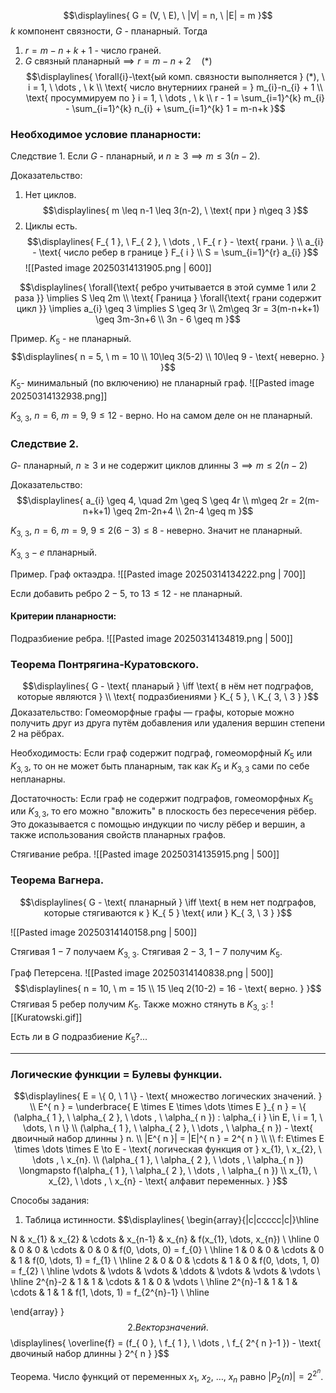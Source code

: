 $$\displaylines{
G = (V, \  E), \  |V| = n, \   |E| = m
}$$
${\displaystyle k}$ компонент связности, ${\displaystyle G}$ - планарный.
Тогда 
1) ${\displaystyle r = m-n+k+1}$ - число граней.
2) ${\displaystyle G}$ связный планарный${\displaystyle \implies r = m - n + 2 \quad (*)}$
$$\displaylines{
\forall{i}-\text{ый комп. связности выполняется } (*), \  i = 1, \  \dots , \  k \\
\text{ число внутерниих граней =  } m_{i}-n_{i} + 1 \\
\text{ просуммируем по } i = 1, \  \dots , \  k \\
r - 1 = \sum_{i=1}^{k} m_{i} - \sum_{i=1}^{k} n_{i} + \sum_{i=1}^{k} 1 = m-n+k
}$$

### Необходимое условие планарности:
Следствие 1. Если ${\displaystyle G}$ - планарный, и ${\displaystyle n \geq 3 \implies m \leq 3(n-2)}$.

Доказательство:
1. Нет циклов.
$$\displaylines{
m \leq n-1 \leq 3(n-2), \  \text{ при } n\geq 3
}$$
2. Циклы есть.
$$\displaylines{
F_{ 1 }, \  F_{ 2 }, \  \dots , \  F_{ r } - \text{ грани. } \\
a_{i} - \text{ число ребер в границе } F_{ i } \\
S = \sum_{i=1}^{r}  a_{i} 
}$$
![[Pasted image 20250314131905.png | 600]]

$$\displaylines{
\forall{\text{ ребро учитывается в этой сумме 1 или 2 раза }}  \implies  S \leq 2m \\
\text{ Граница } \forall{\text{ грани содержит цикл }} \implies  a_{i} \geq 3 \implies  S \geq 3r \\
2m\geq 3r = 3(m-n+k+1) \geq 3m-3n+6 \\
3n - 6 \geq m
}$$

Пример. ${\displaystyle K_{ 5 }}$ - не планарный.
$$\displaylines{
n = 5, \  m = 10 \\
10\leq 3(5-2) \\
10\leq 9 - \text{ неверно. }
}$$
${\displaystyle K_{ 5 }}$- минимальный (по включению) не планарный граф.
![[Pasted image 20250314132938.png]]

${\displaystyle K_{ 3, \ 3 }, \ n = 6, \ m = 9, \ 9 \leq12 }$ - верно. Но на самом деле он не планарный.

### Следствие 2.
${\displaystyle G}$- планарный, ${\displaystyle n\geq3}$ и не содержит циклов длинны ${\displaystyle 3 \implies m \leq 2(n-2)}$

Доказательство:
$$\displaylines{
a_{i} \geq 4, \quad 2m \geq  S \geq  4r \\
m\geq  2r = 2(m-n+k+1) \geq  2m-2n+4 \\
2n-4 \geq m
}$$

${\displaystyle K_{ 3, \ 3 }, \ n = 6, \ m = 9, \ 9\leq 2(6-3) \leq8 }$ - неверно. Значит не планарный.

${\displaystyle K_{ 3, \ 3 } - e}$ планарный.

Пример. Граф октаэдра.
![[Pasted image 20250314134222.png | 700]]

Если добавить ребро ${\displaystyle 2-5}$, то ${\displaystyle 13 \leq 12}$ - не планарный.

#### Критерии планарности:
Подразбиение ребра.
![[Pasted image 20250314134819.png | 500]]

### Теорема Понтрягина-Куратовского.
$$\displaylines{
G - \text{ планарый } \iff \text{ в нём нет подграфов, которые являются } \\
\text{ подразбиениями } K_{ 5 }, \  K_{ 3, \  3 }
}$$
Доказательство:
Гомеоморфные графы — графы, которые можно получить друг из друга путём добавления или удаления вершин степени 2 на рёбрах.

Необходимость:
Если граф содержит подграф, гомеоморфный $K_5$ или $K_{3,3}$, то он не может быть планарным, так как $K_5$ и $K_{3,3}$ сами по себе непланарны.

Достаточность:
Если граф не содержит подграфов, гомеоморфных $K_5$ или $K_{3,3}$, то его можно "вложить" в плоскость без пересечения рёбер. Это доказывается с помощью индукции по числу рёбер и вершин, а также использования свойств планарных графов.

Стягивание ребра.
![[Pasted image 20250314135915.png | 500]]

### Теорема Вагнера.
$$\displaylines{
G - \text{ планарный } \iff \text{ в нем нет подграфов, которые стягиваются к } K_{ 5 } \text{ или } K_{ 3, \  3 }
}$$

![[Pasted image 20250314140158.png | 500]]

Стягивая ${\displaystyle 1-7}$ получаем ${\displaystyle K_{ 3, \ 3 }}$. Стягивая ${\displaystyle 2-3, \ 1-7}$ получим ${\displaystyle K_{ 5 }}$.

Граф Петерсена.
![[Pasted image 20250314140838.png | 500]]
$$\displaylines{
n = 10, \   m = 15 \\
15 \leq 2(10-2) = 16 - \text{ верно. }
}$$
Стягивая 5 ребер получим ${\displaystyle K_{ 5 }}$.
Также можно стянуть в ${\displaystyle K_{ 3, \ 3 }}$:
![[Kuratowski.gif]]

Есть ли в ${\displaystyle G}$ подразбиение ${\displaystyle K_{ 5 }}$?...

---
### Логические функции = Булевы функции.
$$\displaylines{
E = \{ 0, \  1 \} - \text{ множество логических значений. } \\
E^{ n } = \underbrace{ E \times E \times  \dots \times E }_{ n } = \{ (\alpha_{ 1 }, \  \alpha_{ 2 }, \ \dots , \  \alpha_{ n }) : \alpha_{ i } \in  E, \  i = 1, \ \dots, \   n \} \\
(\alpha_{ 1 }, \  \alpha_{ 2 }, \  \dots , \  \alpha_{ n }) - \text{ двоичный набор длинны } n. \\
|E^{ n }| = |E|^{ n } = 2^{ n } \\ \\
f: E\times E \times \dots \times E \to  E - \text{ логическая функция от } x_{1}, \  x_{2}, \  \dots , \  x_{n}. \\
(\alpha_{ 1 }, \  \alpha_{ 2 }, \  \dots , \  \alpha_{ n }) \longmapsto f(\alpha_{ 1 }, \  \alpha_{ 2 }, \  \dots , \  \alpha_{ n }) \\
x_{1}, \  x_{2}, \  \dots , \  x_{n} - \text{ алфавит переменных. }
}$$

Способы задания:
1. Таблица истинности.
$$\displaylines{
\begin{array}{|c|ccccc|c|}\hline 

N & x_{1} & x_{2} & \cdots & x_{n-1} & x_{n} & f(x_{1}, \dots, x_{n}) \\
\hline 
0 & 0 & 0 & \cdots & 0 & 0 & f(0, \dots, 0) = f_{0} \\
\hline 
1 & 0 & 0 & \cdots & 0 & 1 & f(0, \dots, 1) = f_{1} \\
\hline 
2 & 0 & 0 & \cdots & 1 & 0 & f(0, \dots, 1, 0) = f_{2} \\
\hline 
\vdots & \vdots & \vdots & \ddots & \vdots & \vdots & \vdots \\
\hline 
2^{n}-2 & 1 & 1 & \cdots & 1 & 0 & \vdots \\
\hline 
2^{n}-1 & 1 & 1 & \cdots & 1 & 1 & f(1, \dots, 1) = f_{2^{n}-1}  \\
\hline 

\end{array}
}$$
2. Вектор значений.
$$\displaylines{
\overline{f} = (f_{ 0 }, \  f_{ 1 }, \  \dots , \  f_{ 2^{ n }-1 }) - \text{ двочиный набор длинны } 2^{ n }
}$$

Теорема. Число функций от переменных ${\displaystyle x_{1}, \ x_{2}, \ \dots, \ x_{n}}$ равно ${\displaystyle \left| P_{ 2 }(n) \right| = 2^{ 2^{ n } }}$.
